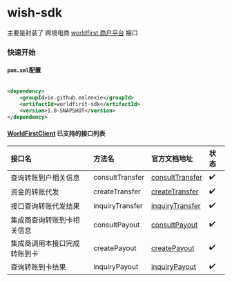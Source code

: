 wish-sdk
======

主要是封装了
跨境电商 [worldfirst 商户平台](https://developers.worldfirst.com.cn/docs/alipay-worldfirst/worldfirst_enterprise_solution_zh/overview)
接口

### 快速开始

#### `pom.xml`配置

```xml

<dependency>
    <groupId>io.github.ealenxie</groupId>
    <artifactId>worldfirst-sdk</artifactId>
    <version>1.0-SNAPSHOT</version>
</dependency>
```

#### [WorldFirstClient](https://github.com/EalenXie/sdk-all/tree/main/worldfirst-sdk/src/main/java/io/github/ealenxie/worldfirst/TransferClient.java) 已支持的接口列表

| 接口名            | 方法名             | 官方文档地址                                                                                                                                            | 状态  |
|:---------------|:----------------|:--------------------------------------------------------------------------------------------------------------------------------------------------|:----|
| 查询转账到户相关信息     | consultTransfer | [consultTransfer](https://developers.worldfirst.com.cn/docs/alipay-worldfirst/worldfirst_enterprise_solution_zh/consult_fund_transfer)            | ✔️  |
| 资金的转账代发        | createTransfer  | [createTransfer](https://developers.worldfirst.com.cn/docs/alipay-worldfirst/worldfirst_enterprise_solution_zh/create_fund_transfer)              | ✔️  |
| 接口查询转账代发结果     | inquiryTransfer | [inquiryTransfer](https://developers.worldfirst.com.cn/docs/alipay-worldfirst/worldfirst_enterprise_solution_zh/inquiry_fund_transfer)            | ✔️  |
| 集成商查询转账到卡相关信息  | consultPayout   | [consultPayout](https://developers.worldfirst.com.cn/docs/alipay-worldfirst/worldfirst_enterprise_solution_zh/consult_fund_payout?pageVersion=5)  | ✔️  |
| 集成商调用本接口完成转账到卡 | createPayout    | [createPayout](https://developers.worldfirst.com.cn/docs/alipay-worldfirst/worldfirst_enterprise_solution_zh/create_fund_payout?pageVersion=21)   | ✔️  |
| 查询转账到卡结果       | inquiryPayout   | [inquiryPayout](https://developers.worldfirst.com.cn/docs/alipay-worldfirst/worldfirst_enterprise_solution_zh/inquiry_fund_payout?pageVersion=15) | ✔️  |
